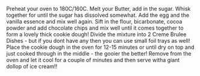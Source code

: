 Preheat your oven to 180C/160C.
Melt your Butter, add in the sugar. Whisk together for until the sugar has dissolved somewhat. Add the egg and the vanilla essence and mix well again.
Sift in the flour, bicarbonate, cocoa powder and add chocolate chips and mix well until it comes together to form a lovely thick cookie dough!
Divide the mixture into 2 Creme Brulee Dishes - but if you dont have any then you can use small foil trays as well!
Place the cookie dough in the oven for 12-15 minutes or until dry on top and just cooked through in the middle - the gooier the better!
Remove from the oven and let it cool for a couple of minutes and then serve witha giant dollop of ice cream!!